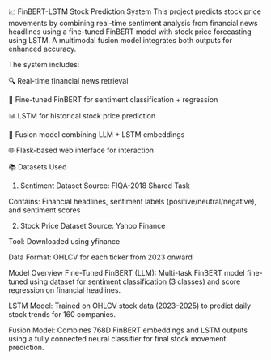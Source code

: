 📈 FinBERT-LSTM Stock Prediction System
This project predicts stock price movements by combining real-time sentiment analysis from financial news headlines using a fine-tuned FinBERT model with stock price forecasting using LSTM. A multimodal fusion model integrates both outputs for enhanced accuracy.

The system includes:

🔍 Real-time financial news retrieval

🧠 Fine-tuned FinBERT for sentiment classification + regression

📊 LSTM for historical stock price prediction

🔗 Fusion model combining LLM + LSTM embeddings

🌐 Flask-based web interface for interaction

📚 Datasets Used
1. Sentiment Dataset
Source: FIQA-2018 Shared Task

Contains: Financial headlines, sentiment labels (positive/neutral/negative), and sentiment scores

2. Stock Price Dataset
Source: Yahoo Finance

Tool: Downloaded using yfinance

Data Format: OHLCV for each ticker from 2023 onward

Model Overview
Fine-Tuned FinBERT (LLM):
Multi-task FinBERT model fine-tuned using dataset for sentiment classification (3 classes) and score regression on financial headlines.

LSTM Model:
Trained on OHLCV stock data (2023–2025) to predict daily stock trends for 160 companies.

Fusion Model:
Combines 768D FinBERT embeddings and LSTM outputs using a fully connected neural classifier for final stock movement prediction.